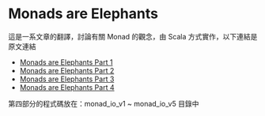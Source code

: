 # Monads are Elephants

這是一系文章的翻譯，討論有關 Monad 的觀念，由 Scala 方式實作，以下連結是原文連結
- [Monads are Elephants Part 1](http://james-iry.blogspot.tw/2007/09/monads-are-elephants-part-1.html)
- [Monads are Elephants Part 2](http://james-iry.blogspot.tw/2007/10/monads-are-elephants-part-2.html)
- [Monads are Elephants Part 3](http://james-iry.blogspot.tw/2007/10/monads-are-elephants-part-3.html)
- [Monads are Elephants Part 4](http://james-iry.blogspot.tw/2007/11/monads-are-elephants-part-4.html)

第四部分的程式碼放在：monad_io_v1 ~ monad_io_v5 目錄中
